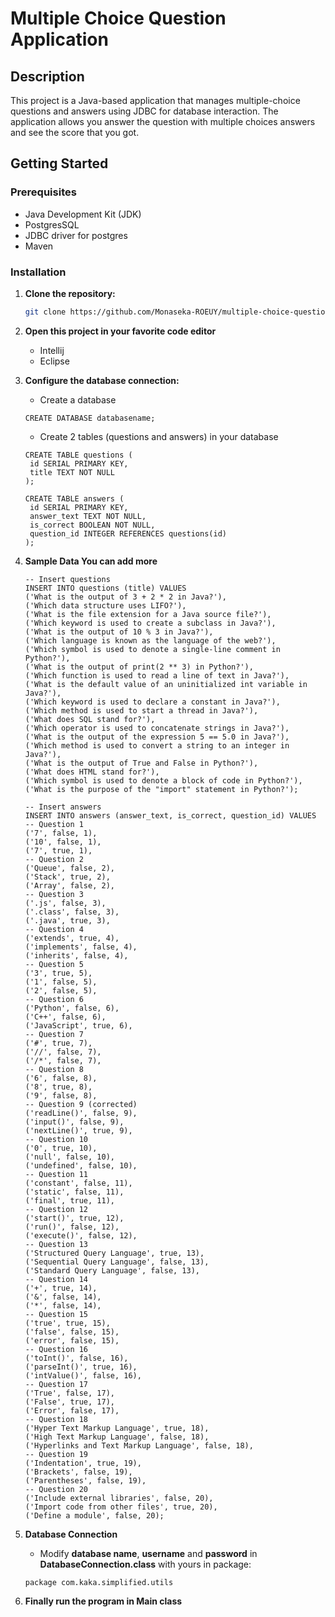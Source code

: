 # Multiple Choice Question Application

## Description

This project is a Java-based application that manages multiple-choice questions and answers using
JDBC for database interaction. The application allows you answer the question with multiple choices
answers and see the score that you got.

## Getting Started

### Prerequisites

- Java Development Kit (JDK)
- PostgresSQL
- JDBC driver for postgres
- Maven

### Installation

1. **Clone the repository:**

   ```sh
   git clone https://github.com/Monaseka-ROEUY/multiple-choice-questions-with-jdbc.git

2. **Open this project in your favorite code editor**
    - Intellij
    - Eclipse
3. **Configure the database connection:**
    - Create a database
   ```postgres-sql
   CREATE DATABASE databasename; 
   ```
    - Create 2 tables (questions and answers) in your database
   ```postgres-sql
   CREATE TABLE questions (
    id SERIAL PRIMARY KEY,
    title TEXT NOT NULL
   );
   ```
   ```postgres-sql
   CREATE TABLE answers (
    id SERIAL PRIMARY KEY,
    answer_text TEXT NOT NULL,
    is_correct BOOLEAN NOT NULL,
    question_id INTEGER REFERENCES questions(id)
   );
   ```
4. **Sample Data You can add more**
   ```postgres-sql
   -- Insert questions
   INSERT INTO questions (title) VALUES
   ('What is the output of 3 + 2 * 2 in Java?'),
   ('Which data structure uses LIFO?'),
   ('What is the file extension for a Java source file?'),
   ('Which keyword is used to create a subclass in Java?'),
   ('What is the output of 10 % 3 in Java?'),
   ('Which language is known as the language of the web?'),
   ('Which symbol is used to denote a single-line comment in Python?'),
   ('What is the output of print(2 ** 3) in Python?'),
   ('Which function is used to read a line of text in Java?'),
   ('What is the default value of an uninitialized int variable in Java?'),
   ('Which keyword is used to declare a constant in Java?'),
   ('Which method is used to start a thread in Java?'),
   ('What does SQL stand for?'),
   ('Which operator is used to concatenate strings in Java?'),
   ('What is the output of the expression 5 == 5.0 in Java?'),
   ('Which method is used to convert a string to an integer in Java?'),
   ('What is the output of True and False in Python?'),
   ('What does HTML stand for?'),
   ('Which symbol is used to denote a block of code in Python?'),
   ('What is the purpose of the "import" statement in Python?');
   
   -- Insert answers
   INSERT INTO answers (answer_text, is_correct, question_id) VALUES
   -- Question 1
   ('7', false, 1),
   ('10', false, 1),
   ('7', true, 1),
   -- Question 2
   ('Queue', false, 2),
   ('Stack', true, 2),
   ('Array', false, 2),
   -- Question 3
   ('.js', false, 3),
   ('.class', false, 3),
   ('.java', true, 3),
   -- Question 4
   ('extends', true, 4),
   ('implements', false, 4),
   ('inherits', false, 4),
   -- Question 5
   ('3', true, 5),
   ('1', false, 5),
   ('2', false, 5),
   -- Question 6
   ('Python', false, 6),
   ('C++', false, 6),
   ('JavaScript', true, 6),
   -- Question 7
   ('#', true, 7),
   ('//', false, 7),
   ('/*', false, 7),
   -- Question 8
   ('6', false, 8),
   ('8', true, 8),
   ('9', false, 8),
   -- Question 9 (corrected)
   ('readLine()', false, 9),
   ('input()', false, 9),
   ('nextLine()', true, 9),
   -- Question 10
   ('0', true, 10),
   ('null', false, 10),
   ('undefined', false, 10),
   -- Question 11
   ('constant', false, 11),
   ('static', false, 11),
   ('final', true, 11),
   -- Question 12
   ('start()', true, 12),
   ('run()', false, 12),
   ('execute()', false, 12),
   -- Question 13
   ('Structured Query Language', true, 13),
   ('Sequential Query Language', false, 13),
   ('Standard Query Language', false, 13),
   -- Question 14
   ('+', true, 14),
   ('&', false, 14),
   ('*', false, 14),
   -- Question 15
   ('true', true, 15),
   ('false', false, 15),
   ('error', false, 15),
   -- Question 16
   ('toInt()', false, 16),
   ('parseInt()', true, 16),
   ('intValue()', false, 16),
   -- Question 17
   ('True', false, 17),
   ('False', true, 17),
   ('Error', false, 17),
   -- Question 18
   ('Hyper Text Markup Language', true, 18),
   ('High Text Markup Language', false, 18),
   ('Hyperlinks and Text Markup Language', false, 18),
   -- Question 19
   ('Indentation', true, 19),
   ('Brackets', false, 19),
   ('Parentheses', false, 19),
   -- Question 20
   ('Include external libraries', false, 20),
   ('Import code from other files', true, 20),
   ('Define a module', false, 20);
   ```
5. **Database Connection**
   - Modify **database name**, **username** and **password** in **DatabaseConnection.class** with yours in package: 
   ```
   package com.kaka.simplified.utils
   ```
6. **Finally run the program in Main class**